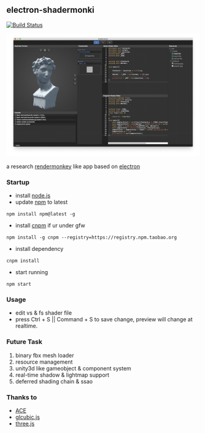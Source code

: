 electron-shadermonki
---

[![Build Status](https://travis-ci.org/gameknife/electron-shadermonki.svg?branch=master)](https://travis-ci.org/gameknife/electron-shadermonki)

![ss](screenshot.png)

a research [rendermonkey](http://developer.amd.com/tools-and-sdks/archive/games-cgi/rendermonkey-toolsuite/) like app based on [electron](https://github.com/electron/electron)

### Startup

* install [node.js](https://nodejs.org)
* update [npm](https://www.npmjs.com) to latest
```
npm install npm@latest -g 
```
* install [cnpm](https://npm.taobao.org/) if ur under gfw
```
npm install -g cnpm --registry=https://registry.npm.taobao.org
```
* install dependency
```
cnpm install
```
* start running
```
npm start
```

### Usage

* edit vs & fs shader file
* press Ctrl + S || Command + S to save change, preview will change at realtime.

### Future Task

1. binary fbx mesh loader
1. resource management
1. unity3d like gameobject & component system
1. real-time shadow & lightmap support
1. deferred shading chain & ssao

### Thanks to

* [ACE](https://github.com/ajaxorg/ace)
* [glcubic.js](https://github.com/doxas/glcubic.js)
* [three.js](https://github.com/mrdoob/three.js)
